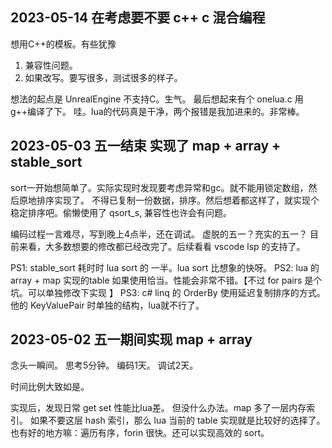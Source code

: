 ## 2023-05-14 在考虑要不要 c++ c 混合编程
想用C++的模板。有些犹豫
1. 兼容性问题。
2. 如果改写。要写很多，测试很多的样子。

想法的起点是 UnrealEngine 不支持C。生气。
最后想起来有个 onelua.c 用g++编译了下。
哇。lua的代码真是干净，两个报错是我加进来的。非常棒。
## 2023-05-03 五一结束 实现了 map + array + stable_sort
sort一开始想简单了。实际实现时发现要考虑异常和gc。就不能用锁定数组，然后原地排序实现了。
不得已复制一份数据，排序。然后想着都这样了，就实现个稳定排序吧。偷懒使用了 qsort_s, 兼容性也许会有问题。

编码过程一言难尽，写到晚上4点半，还在调试。
虚脱的五一？充实的五一？
目前来看，大多数想要的修改都已经改完了。后续看看 vscode lsp 的支持了。

PS1: stable_sort 耗时时 lua sort 的 一半。lua sort 比想象的快呀。
PS2: lua 的 array + map 实现的table 如果使用恰当。性能会非常不错。【不过 for pairs 是个坑。可以单独修改下实现 】
PS3: c# linq 的 OrderBy 使用延迟复制排序的方式。他的 KeyValuePair 时单独的结构，lua就不行了。

## 2023-05-02 五一期间实现 map + array
念头一瞬间。
思考5分钟。
编码1天。
调试2天。

时间比例大致如是。

实现后，发现日常 get set 性能比lua差。
但没什么办法。map 多了一层内存索引。
如果不要这层 hash 索引，那么 lua 当前的 table 实现就是比较好的选择了。
也有好的地方嘛：遍历有序，forin 很快。还可以实现高效的 sort。